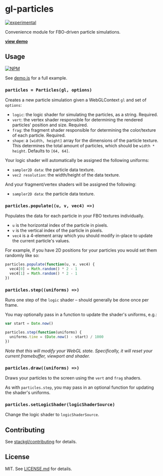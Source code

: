 # gl-particles

[![experimental](http://badges.github.io/stability-badges/dist/experimental.svg)](http://github.com/badges/stability-badges)

Convenience module for FBO-driven particle simulations.

**[view demo](http://stack.gl/gl-particles/)**

## Usage

[![NPM](https://nodei.co/npm/gl-particles.png)](https://nodei.co/npm/gl-particles/)

See [demo.js](demo.js) for a full example.

### `particles = Particles(gl, options)`

Creates a new particle simulation given a WebGLContext `gl` and set
of `options`:

* `logic`: the logic shader for simulating the particles, as a string. Required.
* `vert`: the vertex shader responsible for determining the rendered particles'
  position and size. Required.
* `frag`: the fragment shader responsible for determining the color/texture of
  each particle. Required.
* `shape`: a `[width, height]` array for the dimensions of the particle texture.
  This determines the total amount of particles, which should be `width * height`.
  Defaults to `[64, 64]`.

Your logic shader will automatically be assigned the following uniforms:

* `sampler2D data`: the particle data texture.
* `vec2 resolution`: the width/height of the data texture.

And your fragment/vertex shaders will be assigned the following:

* `sampler2D data`: the particle data texture.

### `particles.populate((u, v, vec4) =>)`

Populates the data for each particle in your FBO textures individually.

* `u` is the horizontal index of the particle in pixels.
* `v` is the vertical index of the particle in pixels.
* `vec4` is a 4-element array which you should modify in-place to update
  the current particle's values.

For example, if you have 2D positions for your particles you would set them
randomly like so:

``` javascript
particles.populate(function(u, v, vec4) {
  vec4[0] = Math.random() * 2 - 1
  vec4[1] = Math.random() * 2 - 1
})
```

### `particles.step((uniforms) =>)`

Runs one step of the `logic` shader – should generally be done once per
frame.

You may optionally pass in a function to update the shader's uniforms, e.g.:

``` javascript
var start = Date.now()

particles.step(function(uniforms) {
  uniforms.time = (Date.now() - start) / 1000
})
```

*Note that this will modify your WebGL state. Specifically, it will reset
your current framebuffer, viewport and shader.*

### `particles.draw((uniforms) =>)`

Draws your particles to the screen using the `vert` and `frag` shaders.

As with `particles.step`, you may pass in an optional function for updating
the shader's uniforms.

### `particles.setLogicShader(logicShaderSource)`

Change the logic shader to `logicShaderSource`.

## Contributing

See [stackgl/contributing](https://github.com/stackgl/contributing) for details.

## License

MIT. See [LICENSE.md](http://github.com/stackgl/gl-particles/blob/master/LICENSE.md) for details.
